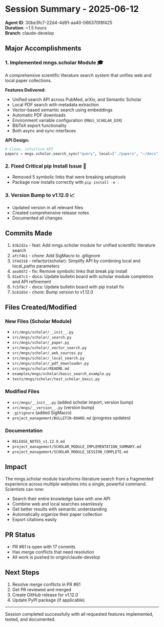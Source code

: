 # Session Summary - 2025-06-12

**Agent ID**: 30be3fc7-22d4-4d91-aa40-066370f8f425  
**Duration**: ~1.5 hours  
**Branch**: claude-develop  

## Major Accomplishments

### 1. Implemented mngs.scholar Module 🎓
A comprehensive scientific literature search system that unifies web and local paper collections.

**Features Delivered:**
- Unified search API across PubMed, arXiv, and Semantic Scholar
- Local PDF search with metadata extraction
- Vector-based semantic search using embeddings
- Automatic PDF downloads
- Environment variable configuration (`MNGS_SCHOLAR_DIR`)
- BibTeX export functionality
- Both async and sync interfaces

**API Design:**
```python
# Clean, intuitive API
papers = mngs.scholar.search_sync("query", local=["./papers", "~/docs"])
```

### 2. Fixed Critical pip Install Issue 🔧
- Removed 5 symbolic links that were breaking setuptools
- Package now installs correctly with `pip install -e .`

### 3. Version Bump to v1.12.0 📈
- Updated version in all relevant files
- Created comprehensive release notes
- Documented all changes

## Commits Made
1. `83b2d2a` - feat: Add mngs.scholar module for unified scientific literature search
2. `afcf4b1` - chore: Add SigMacro to .gitignore
3. `5f4d318` - refactor(scholar): Simplify API by combining local and local_paths parameters
4. `aea0d72` - fix: Remove symbolic links that break pip install
5. `81e87c3` - docs: Update bulletin board with scholar module completion and API refinement
6. `fc5f9c7` - docs: Update bulletin board with pip install fix
7. `bc6165d` - chore: Bump version to v1.12.0

## Files Created/Modified

### New Files (Scholar Module)
- `src/mngs/scholar/__init__.py`
- `src/mngs/scholar/_search.py`
- `src/mngs/scholar/_paper.py`
- `src/mngs/scholar/_vector_search.py`
- `src/mngs/scholar/_web_sources.py`
- `src/mngs/scholar/_local_search.py`
- `src/mngs/scholar/_pdf_downloader.py`
- `src/mngs/scholar/README.md`
- `examples/mngs/scholar/basic_search_example.py`
- `tests/mngs/scholar/test_scholar_basic.py`

### Modified Files
- `src/mngs/__init__.py` (added scholar import, version bump)
- `src/mngs/__version__.py` (version bump)
- `.gitignore` (added SigMacro)
- `project_management/BULLETIN-BOARD.md` (progress updates)

### Documentation
- `RELEASE_NOTES_v1.12.0.md`
- `project_management/SCHOLAR_MODULE_IMPLEMENTATION_SUMMARY.md`
- `project_management/SCHOLAR_MODULE_SESSION_COMPLETE.md`

## Impact

The mngs.scholar module transforms literature search from a fragmented experience across multiple websites into a single, powerful command. Scientists can now:
- Search their entire knowledge base with one API
- Combine web and local searches seamlessly
- Get better results with semantic understanding
- Automatically organize their paper collection
- Export citations easily

## PR Status
- PR #61 is open with 17 commits
- Has merge conflicts that need resolution
- All work is pushed to origin/claude-develop

## Next Steps
1. Resolve merge conflicts in PR #61
2. Get PR reviewed and merged
3. Create GitHub release for v1.12.0
4. Update PyPI package (if applicable)

---

Session completed successfully with all requested features implemented, tested, and documented.